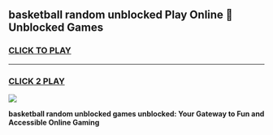 
## basketball random unblocked Play Online 👋 Unblocked Games
<h3>
<a href="https://premium.freeplayer.one?title=basketball_random_unblocked&ref=19F">CLICK TO PLAY</a></h3>
<hr>

<h3>
<a href="https://premium.freeplayer.one?title=basketball_random_unblocked&ref=19F">CLICK 2 PLAY</a>
  
</h3>

<a href="https://premium.freeplayer.one?title=basketball_random_unblocked&ref=19F"><img src="https://clearcache.store/games.png"></a>


**basketball random unblocked games unblocked: Your Gateway to Fun and Accessible Online Gaming**
